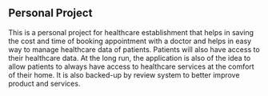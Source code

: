 ## Personal Project
 This is a personal project for healthcare establishment that helps in saving the cost and time of booking appointment with a doctor and helps in easy way to manage healthcare data of patients. 
 Patients will also have access to their healthcare data. At the long run, the application is also of the idea to allow patients to always have access to healthcare services at the comfort of their home. 
It is also backed-up by review system to better improve product and services.
